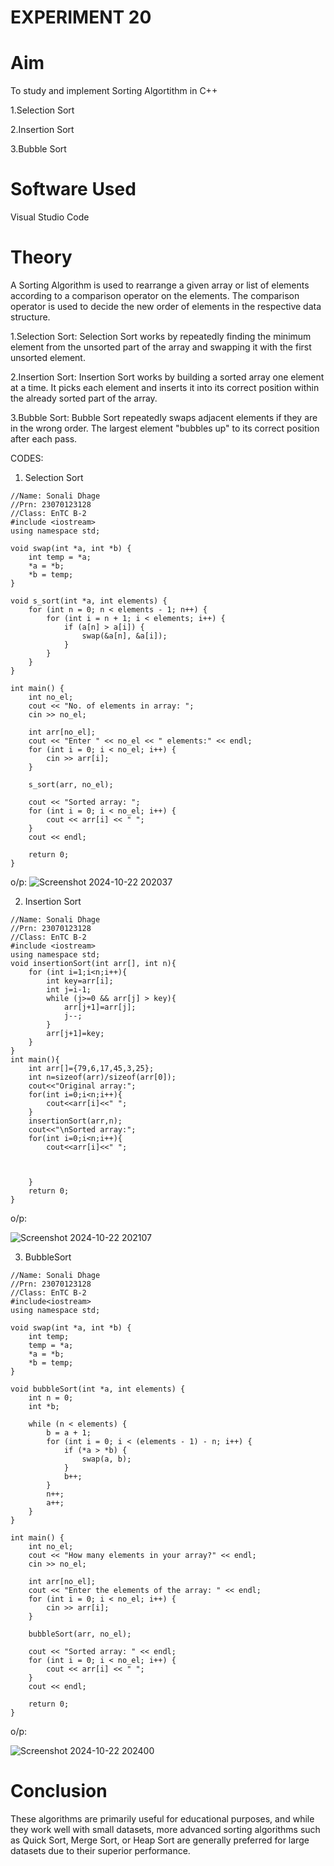 # EXPERIMENT 20
# Aim
To study and implement Sorting Algortithm in C++

1.Selection Sort

2.Insertion Sort

3.Bubble Sort

# Software Used
Visual Studio Code
# Theory
A Sorting Algorithm is used to rearrange a given array or list of elements according to a comparison operator on the elements. The comparison operator is used to decide the new order of elements in the respective data structure.

1.Selection Sort:
Selection Sort works by repeatedly finding the minimum element from the unsorted part of the array and swapping it with the first unsorted element.

2.Insertion Sort:
Insertion Sort works by building a sorted array one element at a time. It picks each element and inserts it into its correct position within the already sorted part of the array.

3.Bubble Sort:
Bubble Sort repeatedly swaps adjacent elements if they are in the wrong order. The largest element "bubbles up" to its correct position after each pass.

CODES:

1. Selection Sort
```
//Name: Sonali Dhage
//Prn: 23070123128
//Class: EnTC B-2
#include <iostream>
using namespace std;

void swap(int *a, int *b) {
    int temp = *a;
    *a = *b;
    *b = temp;
}

void s_sort(int *a, int elements) {
    for (int n = 0; n < elements - 1; n++) {
        for (int i = n + 1; i < elements; i++) {
            if (a[n] > a[i]) {
                swap(&a[n], &a[i]);
            }
        }
    }
}

int main() {
    int no_el;
    cout << "No. of elements in array: ";
    cin >> no_el;

    int arr[no_el];
    cout << "Enter " << no_el << " elements:" << endl;
    for (int i = 0; i < no_el; i++) {
        cin >> arr[i];
    }

    s_sort(arr, no_el);

    cout << "Sorted array: ";
    for (int i = 0; i < no_el; i++) {
        cout << arr[i] << " ";
    }
    cout << endl;

    return 0;
}
```
o/p:
![Screenshot 2024-10-22 202037](https://github.com/user-attachments/assets/a3a150ee-a265-43dc-9da7-9ba688c34a71)


2. Insertion Sort
```
//Name: Sonali Dhage
//Prn: 23070123128
//Class: EnTC B-2
#include <iostream>
using namespace std;
void insertionSort(int arr[], int n){
    for (int i=1;i<n;i++){
        int key=arr[i];
        int j=i-1;
        while (j>=0 && arr[j] > key){
            arr[j+1]=arr[j];
            j--;
        }
        arr[j+1]=key;
    }
}
int main(){
    int arr[]={79,6,17,45,3,25};
    int n=sizeof(arr)/sizeof(arr[0]);
    cout<<"Original array:";
    for(int i=0;i<n;i++){
        cout<<arr[i]<<" ";
    }
    insertionSort(arr,n);
    cout<<"\nSorted array:";
    for(int i=0;i<n;i++){
        cout<<arr[i]<<" ";


       
    }
    return 0;
}
```
o/p:

![Screenshot 2024-10-22 202107](https://github.com/user-attachments/assets/cb0281a1-66a3-4d54-ad6c-7bda527f2c51)

3. BubbleSort
```
//Name: Sonali Dhage
//Prn: 23070123128
//Class: EnTC B-2
#include<iostream>
using namespace std;

void swap(int *a, int *b) {
    int temp;
    temp = *a;
    *a = *b;
    *b = temp;
}

void bubbleSort(int *a, int elements) {
    int n = 0;
    int *b;

    while (n < elements) {
        b = a + 1;
        for (int i = 0; i < (elements - 1) - n; i++) {
            if (*a > *b) {
                swap(a, b);
            }
            b++;
        }
        n++;
        a++;
    }
}

int main() {
    int no_el;
    cout << "How many elements in your array?" << endl;
    cin >> no_el;

    int arr[no_el];
    cout << "Enter the elements of the array: " << endl;
    for (int i = 0; i < no_el; i++) {
        cin >> arr[i];
    }

    bubbleSort(arr, no_el);

    cout << "Sorted array: " << endl;
    for (int i = 0; i < no_el; i++) {
        cout << arr[i] << " ";
    }
    cout << endl;

    return 0;
}
```
o/p:


![Screenshot 2024-10-22 202400](https://github.com/user-attachments/assets/00a15bb5-1168-4772-8675-fb16beba1d79)

# Conclusion
These algorithms are primarily useful for educational purposes, and while they work well with small datasets, more advanced sorting algorithms such as Quick Sort, Merge Sort, or Heap Sort are generally preferred for large datasets due to their superior performance.
